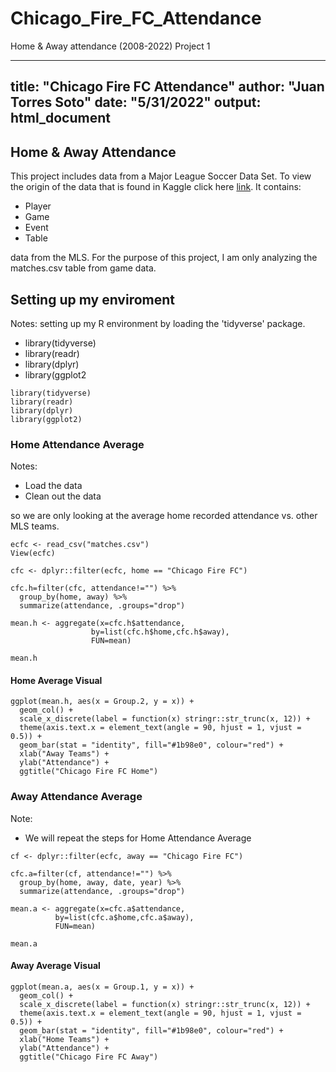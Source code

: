# Chicago_Fire_FC_Attendance
Home &amp; Away attendance (2008-2022)
Project 1

---
title: "Chicago Fire FC Attendance"
author: "Juan Torres Soto"
date: "5/31/2022"
output: html_document
---

## Home & Away Attendance

This project includes data from a Major League Soccer Data Set. To view the origin of the data that is found in Kaggle click here [link](https://www.kaggle.com/datasets/josephvm/major-league-soccer-dataset). It contains:

* Player
* Game
* Event
* Table

data from the MLS. For the purpose of this project, I am only analyzing the matches.csv table from game data. 


## Setting up my enviroment
Notes: setting up my R environment by loading the 'tidyverse' package.

* library(tidyverse)
* library(readr)
* library(dplyr)
* library(ggplot2

```{r loading packages, warning=FALSE, include=FALSE}
library(tidyverse)
library(readr)
library(dplyr)
library(ggplot2)
```


### Home Attendance Average
Notes:

* Load the data
* Clean out the data 

so we are only looking at the average home recorded attendance vs. other MLS teams. 


```{r loading and cleaning up the home data, warning=FALSE, include=FALSE}
ecfc <- read_csv("matches.csv")
View(ecfc) 

cfc <- dplyr::filter(ecfc, home == "Chicago Fire FC")

cfc.h=filter(cfc, attendance!="") %>% 
  group_by(home, away) %>%
  summarize(attendance, .groups="drop")

mean.h <- aggregate(x=cfc.h$attendance,
                  by=list(cfc.h$home,cfc.h$away),
                  FUN=mean) 
```

```{r home average table}
mean.h
```

#### Home Average Visual 

```{r home data viz, echo=FALSE}
ggplot(mean.h, aes(x = Group.2, y = x)) +
  geom_col() +
  scale_x_discrete(label = function(x) stringr::str_trunc(x, 12)) +
  theme(axis.text.x = element_text(angle = 90, hjust = 1, vjust = 0.5)) +
  geom_bar(stat = "identity", fill="#1b98e0", colour="red") +
  xlab("Away Teams") +
  ylab("Attendance") + 
  ggtitle("Chicago Fire FC Home")
```





### Away Attendance Average  
Note: 
* We will repeat the steps for Home Attendance Average

```{r cleaning the away data, warning=FALSE, include=FALSE}
cf <- dplyr::filter(ecfc, away == "Chicago Fire FC")

cfc.a=filter(cf, attendance!="") %>%
  group_by(home, away, date, year) %>%
  summarize(attendance, .groups="drop")

mean.a <- aggregate(x=cfc.a$attendance,
          by=list(cfc.a$home,cfc.a$away),
          FUN=mean) 
```


```{r away average table}
mean.a
```

#### Away Average Visual 

```{r away average visual, echo=FALSE, warning=FALSE}
ggplot(mean.a, aes(x = Group.1, y = x)) +
  geom_col() +
  scale_x_discrete(label = function(x) stringr::str_trunc(x, 12)) +
  theme(axis.text.x = element_text(angle = 90, hjust = 1, vjust = 0.5)) +
  geom_bar(stat = "identity", fill="#1b98e0", colour="red") +
  xlab("Home Teams") +
  ylab("Attendance") + 
  ggtitle("Chicago Fire FC Away")
```


